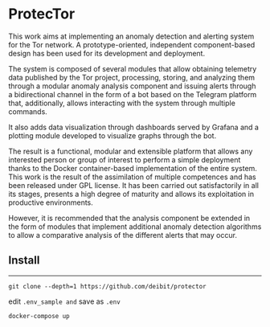 # ProtecTor

This work aims at implementing an anomaly detection and alerting system for the Tor network. A prototype-oriented, independent component-based design has been used for its development and deployment.

The system is composed of several modules that allow obtaining telemetry data published by the Tor project, processing, storing, and analyzing them through a modular anomaly analysis component and issuing alerts through a bidirectional channel in the form of a bot based on the Telegram platform that, additionally, allows interacting with the system through multiple commands.

It also adds data visualization through dashboards served by Grafana and a plotting module developed to visualize graphs through the bot.

The result is a functional, modular and extensible platform that allows any interested person or group of interest to perform a simple deployment thanks to the Docker container-based implementation of the entire system.
This work is the result of the assimilation of multiple competences and has been released under GPL license. It has been carried out satisfactorily in all its stages, presents a high degree of maturity and allows its exploitation in productive environments.

However, it is recommended that the analysis component be extended in the form of modules that implement additional anomaly detection algorithms to allow a comparative analysis of the different alerts that may occur.

## Install
---

`git clone --depth=1 https://github.com/deibit/protector`

edit `.env_sample and` save as `.env`

`docker-compose up`

